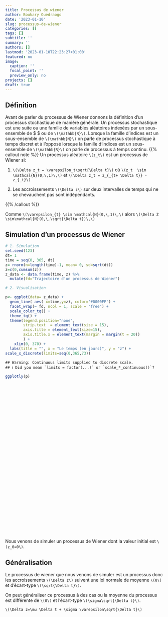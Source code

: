 ```yaml
---
title: Processus de wiener
author: Boukary Ouedraogo
date: '2023-01-10'
slug: processus-de-wiener
categories: []
tags: []
subtitle: ''
summary: ''
authors: []
lastmod: '2023-01-10T22:23:27+01:00'
featured: no
image:
  caption: ''
  focal_point: ''
  preview_only: no
projects: []
draft: true
---
```


<script src="{{< blogdown/postref >}}index.fr_files/htmlwidgets/htmlwidgets.js"></script>
<script src="{{< blogdown/postref >}}index.fr_files/plotly-binding/plotly.js"></script>
<script src="{{< blogdown/postref >}}index.fr_files/typedarray/typedarray.min.js"></script>
<script src="{{< blogdown/postref >}}index.fr_files/jquery/jquery.min.js"></script>
<link href="{{< blogdown/postref >}}index.fr_files/crosstalk/css/crosstalk.min.css" rel="stylesheet" />
<script src="{{< blogdown/postref >}}index.fr_files/crosstalk/js/crosstalk.min.js"></script>
<link href="{{< blogdown/postref >}}index.fr_files/plotly-htmlwidgets-css/plotly-htmlwidgets.css" rel="stylesheet" />
<script src="{{< blogdown/postref >}}index.fr_files/plotly-main/plotly-latest.min.js"></script>

## Définition

Avant de parler du processus de Wiener donnons la définition d’un processus stochastique de manière générale.
Un processus stochastique est une suite ou une famille de variables aléatoires indexées par un sous-ensemble de \$ \$ ou de `\(\mathbb{R}\)`. Lorsque la famille d’indices est un sous-ensemble de `\(\mathbb{N}\)` on parle de processus stochastique à temps discret et à l’opposé lorsque la famille d’indices est un sous-ensemble de `\(\mathbb{R}\)` on parle de processus à temps continu.
{{% callout note %}}
Un processus aléatoire `\(z_t\)` est un processus de Wiener si:
1. `\(\Delta z_t = \varepsilon_t\sqrt{\Delta t}\)` où `\(z_t  \sim \mathcal{N}(0,\,1)\,\)` et `\(\Delta z_t = z_{_{t+ \Delta t}} - z_{_t}\)`

2.  Les accroissements `\(\Delta z\)` sur deux intervalles de temps qui ne se chevauchent pas sont indépendants.

{{% /callout %}}

Comme `\(\varepsilon_{t} \sim \mathcal{N}(0,\,1)\,\)` alors `\(\Delta Z \sim\mathcal{N}(0,\,\sqrt{\Delta t})\,\)`

## Simulation d’un processus de Wiener

``` r
# 1. Simulation
set.seed(123)
dt= 1
time = seq(0, 365, dt)
z= rnorm(n=length(time)-1, mean= 0, sd=sqrt(dt))
z=c(0,cumsum(z))
z_data <- data.frame(time, z) %>% 
  mutate(fd="Trajectoire d'un processus de Wiener")

# 2. Visualisation

p<- ggplot(data= z_data) + 
  geom_line( aes( x=time,y=z), color='#0000FF') +
  facet_wrap(~ fd, ncol = 1, scale = "free") +
  scale_color_tq() +
  theme_tq() +
  theme(legend.position="none",
        strip.text  = element_text(size = 15),
        axis.title = element_text(size=15),
        axis.title.x = element_text(margin = margin(t = 20))
        ) +
    xlim(0, 370) +
  labs(title = "", x = "Le temps (en jours)", y = "z") +
scale_x_discrete(limits=seq(0,365,73))
```

    ## Warning: Continuous limits supplied to discrete scale.
    ## ℹ Did you mean `limits = factor(...)` or `scale_*_continuous()`?

``` r
ggplotly(p)
```

<div class="plotly html-widget html-fill-item-overflow-hidden html-fill-item" id="htmlwidget-1" style="width:672px;height:480px;"></div>
<script type="application/json" data-for="htmlwidget-1">{"x":{"data":[{"x":[0,1,2,3,4,5,6,7,8,9,10,11,12,13,14,15,16,17,18,19,20,21,22,23,24,25,26,27,28,29,30,31,32,33,34,35,36,37,38,39,40,41,42,43,44,45,46,47,48,49,50,51,52,53,54,55,56,57,58,59,60,61,62,63,64,65,66,67,68,69,70,71,72,73,74,75,76,77,78,79,80,81,82,83,84,85,86,87,88,89,90,91,92,93,94,95,96,97,98,99,100,101,102,103,104,105,106,107,108,109,110,111,112,113,114,115,116,117,118,119,120,121,122,123,124,125,126,127,128,129,130,131,132,133,134,135,136,137,138,139,140,141,142,143,144,145,146,147,148,149,150,151,152,153,154,155,156,157,158,159,160,161,162,163,164,165,166,167,168,169,170,171,172,173,174,175,176,177,178,179,180,181,182,183,184,185,186,187,188,189,190,191,192,193,194,195,196,197,198,199,200,201,202,203,204,205,206,207,208,209,210,211,212,213,214,215,216,217,218,219,220,221,222,223,224,225,226,227,228,229,230,231,232,233,234,235,236,237,238,239,240,241,242,243,244,245,246,247,248,249,250,251,252,253,254,255,256,257,258,259,260,261,262,263,264,265,266,267,268,269,270,271,272,273,274,275,276,277,278,279,280,281,282,283,284,285,286,287,288,289,290,291,292,293,294,295,296,297,298,299,300,301,302,303,304,305,306,307,308,309,310,311,312,313,314,315,316,317,318,319,320,321,322,323,324,325,326,327,328,329,330,331,332,333,334,335,336,337,338,339,340,341,342,343,344,345,346,347,348,349,350,351,352,353,354,355,356,357,358,359,360,361,362,363,364,365],"y":[0,-0.560475646552213,-0.790653136035493,0.768055178113631,0.838563569538207,0.967851304699154,2.68291629158243,3.14383249757164,1.8787712629651,1.19191841107158,0.746256440971619,1.97033823841108,2.33015206546844,2.7309235160625,2.84160623200762,2.28576509725354,4.07267823405662,4.57052871228586,2.60391155565622,3.30526745721991,2.83247604949197,1.76465234350513,1.54667742884683,0.520672980539592,-0.208218248751548,-0.833257516600805,-2.51995082734322,-1.68216378284869,-1.52879066501218,-2.66692760202413,-1.4131126809542,-0.986648459477386,-1.28171994246966,-0.386594281424634,0.491539206108408,1.31312028774589,2.00176054184599,2.55567819538357,2.49376648480685,2.18780382106694,1.80733282005455,1.11262584113404,0.904708563114442,-0.360687788453822,1.80826817688469,3.01623017518968,1.89312159198633,1.49023675668726,1.02358140306404,1.80354652140035,1.72017745492853,1.97349596892328,1.94494921357458,1.90207875628326,3.27068104029772,3.04491005463845,4.56138065906799,3.01262785483777,3.59724160447384,3.72109584831845,3.93703741706243,4.31667689982231,3.814353446713,3.48114606304358,2.4625706799365,1.39077945346092,1.69430809486518,2.1425178734946,2.19552210022511,3.11778956810484,5.16787425373199,4.67684308767545,2.36767421203464,3.3734127364969,2.6642119739145,1.97620335744715,3.00177472714385,2.71700172009284,1.4962840078383,1.67758748758745,1.53869612514841,1.54446031104829,1.92974071217462,1.55908068038221,2.20345722890105,1.9829706670823,2.31475263099799,3.41159164414734,3.84677313498114,3.52084154944992,4.66964916790101,5.66315302386313,6.2115499833712,6.45028171848264,5.82237564244327,7.18302809097328,6.58276850382615,8.77010149684273,10.3027121230279,10.0670117639274,9.04059086362066,8.33018429992136,8.58706800907789,8.34037613061551,7.99283353121778,7.04121496395277,6.99618723914385,6.21128276968677,4.54334083309863,4.16311431281087,5.08211092187164,4.50676395926324,5.11472828148828,3.49684557319911,3.44128360767457,3.96069081161804,4.26184417378475,4.36752036793369,3.72681435962832,2.87711001359474,1.85298122298982,1.97062782008995,1.02315320590515,0.532595762204478,0.276503570006231,2.12036557523844,1.46841567354298,1.70380224582784,1.78176309539155,0.819906461261419,0.74859837513782,2.19314923356117,2.64465328664038,2.68588620863332,2.2633893762937,0.210142154753183,1.34147936816736,-0.119160702757463,0.620786808119871,2.52989037733735,1.08599721636556,1.78778155174027,1.5255840623378,-0.0465600968076894,-1.56122775058944,-3.16276392416403,-3.69367044633434,-5.15542603133024,-4.46750925835441,-2.36740031782874,-3.65443079386392,-2.86669194638874,-2.09764970538783,-1.76544712643771,-2.77382373471472,-2.89327634134538,-3.17367167651562,-2.61068214329514,-2.98312089939897,-2.00614751271335,-2.38072837048037,-1.32801690490103,-2.3771939115671,-3.63734915632521,-0.396309221382808,-0.81316680954324,-0.514939218002525,0.121630456031324,-0.36215016967742,0.154711874636189,0.523676402021275,0.308295894379582,0.373588927904897,0.339521674166433,2.46797357318261,1.72663747690979,0.630641209835122,0.668429609006201,0.978910358449338,1.41543383735952,0.957068504648415,-0.106257629322776,1.15692754676671,0.80727715881316,-0.0582357038402144,-0.294515272781311,-0.491691167129863,0.618229122583777,0.702966414780974,1.4570201999655,0.957728182793234,1.17217349237484,0.847487580884001,0.942071109057573,0.0467077510800308,-1.26409378224794,0.733119602500026,1.33382842617244,0.0825570645474991,-0.528608852132922,-1.71408893673023,0.484721412153487,1.797134388587,1.53198933189065,2.07518339112273,1.66084344320387,1.1845965485883,0.395993710738054,-0.198623556721457,1.45228391061523,1.39825578552979,1.51750102195738,1.76118845155647,2.99366433004181,2.47760049909703,1.48509334870499,3.16079028110818,2.71962706420289,1.99656109426302,0.760287975379726,-0.52442774693807,-1.09840122623606,-0.480415409069528,0.62943272986019,1.33702108369578,0.973363786600525,1.03311372398513,0.328517260305056,-0.388700901268954,0.495949597707966,-0.519642980895578,1.43565098459689,1.34533139063103,1.55987021726025,0.821342512520677,0.246953822757407,-1.07006230954783,-1.25298769792056,-0.834005292996098,-0.509700948834718,-1.29123743588947,-2.07985940674347,-2.58205812508633,-1.08599745523998,-2.22330107590573,-2.40235267028592,-0.499990848606998,-0.600965733935806,-1.9608064377572,-2.62557587303126,-2.14011589412638,-2.51571876579616,-3.07759512934594,-3.4215123634744,-3.33101571633518,-1.73250694518935,-1.82107205732824,-0.740272561176719,-0.109518445526153,-0.223158341032293,-1.75606034392289,-2.27717766147541,-2.76704811461389,-2.71989368185236,-1.41969500418554,0.873383969645556,2.42096502862933,2.28781406430038,0.531286668742743,0.142506804671,0.231714027744294,1.07672703181173,2.039255000296,2.72356442971247,1.328290079913,2.17793312554635,1.73137590911913,1.90617860928039,1.98072978645412,2.40889655142463,2.43357153425077,0.766096436665104,1.50259240143855,1.88861896978822,1.62296734451,1.74111185555668,1.87515050092514,2.09616996948615,3.73701613546363,3.51796575653016,3.68603114041481,4.85441501348391,5.90859603686083,7.05385914724118,6.47639114618163,8.47887387647446,8.54557474740464,10.4124265921115,9.06152390608079,9.08250749243503,10.3324220634042,9.61717987618145,8.8644909079637,7.92595220435681,6.87343892501807,6.43627939183768,6.76745856479666,4.75324806687594,4.96522850024823,6.2019035466648,8.23947756490523,9.54065355710582,10.2974283209018,8.57069792178745,7.96919121378067,7.61714475719805,8.32066865995495,8.21499732595117,6.956348697891,8.64078440598512,9.55217569778108,9.78960597027211,11.0077145805979,9.66894029336294,10.3297605911527,9.80684821483932,10.49059373669,10.42977178203,11.0627324950614,12.3982501101208,12.4055402004377,13.4230988373898,12.2346648022418,11.5130603618058,13.032278073194,13.4096660462179,11.3574432257842,9.9934057737018,9.79262475811268,10.6584041624472,10.5565209067319,11.1807083787526,12.1397137565404,13.8107685854034,13.8667853186783,13.8148034124974,12.0615660533552,12.160893647443,11.5890435895474,10.6150340067433,10.4351277756958,11.4500709484394,9.45732245975087,9.03004317254544,9.14668045612814,8.25347288607319,8.58737582857242,8.99880574918815,8.96576958991215,6.49987139615213,9.07132954201876,8.86603028455056,9.51722356613824,9.79099005717478,10.8156632919931,11.6333227383672],"text":["time:   0<br />z:  0.00000000","time:   1<br />z: -0.56047565","time:   2<br />z: -0.79065314","time:   3<br />z:  0.76805518","time:   4<br />z:  0.83856357","time:   5<br />z:  0.96785130","time:   6<br />z:  2.68291629","time:   7<br />z:  3.14383250","time:   8<br />z:  1.87877126","time:   9<br />z:  1.19191841","time:  10<br />z:  0.74625644","time:  11<br />z:  1.97033824","time:  12<br />z:  2.33015207","time:  13<br />z:  2.73092352","time:  14<br />z:  2.84160623","time:  15<br />z:  2.28576510","time:  16<br />z:  4.07267823","time:  17<br />z:  4.57052871","time:  18<br />z:  2.60391156","time:  19<br />z:  3.30526746","time:  20<br />z:  2.83247605","time:  21<br />z:  1.76465234","time:  22<br />z:  1.54667743","time:  23<br />z:  0.52067298","time:  24<br />z: -0.20821825","time:  25<br />z: -0.83325752","time:  26<br />z: -2.51995083","time:  27<br />z: -1.68216378","time:  28<br />z: -1.52879067","time:  29<br />z: -2.66692760","time:  30<br />z: -1.41311268","time:  31<br />z: -0.98664846","time:  32<br />z: -1.28171994","time:  33<br />z: -0.38659428","time:  34<br />z:  0.49153921","time:  35<br />z:  1.31312029","time:  36<br />z:  2.00176054","time:  37<br />z:  2.55567820","time:  38<br />z:  2.49376648","time:  39<br />z:  2.18780382","time:  40<br />z:  1.80733282","time:  41<br />z:  1.11262584","time:  42<br />z:  0.90470856","time:  43<br />z: -0.36068779","time:  44<br />z:  1.80826818","time:  45<br />z:  3.01623018","time:  46<br />z:  1.89312159","time:  47<br />z:  1.49023676","time:  48<br />z:  1.02358140","time:  49<br />z:  1.80354652","time:  50<br />z:  1.72017745","time:  51<br />z:  1.97349597","time:  52<br />z:  1.94494921","time:  53<br />z:  1.90207876","time:  54<br />z:  3.27068104","time:  55<br />z:  3.04491005","time:  56<br />z:  4.56138066","time:  57<br />z:  3.01262785","time:  58<br />z:  3.59724160","time:  59<br />z:  3.72109585","time:  60<br />z:  3.93703742","time:  61<br />z:  4.31667690","time:  62<br />z:  3.81435345","time:  63<br />z:  3.48114606","time:  64<br />z:  2.46257068","time:  65<br />z:  1.39077945","time:  66<br />z:  1.69430809","time:  67<br />z:  2.14251787","time:  68<br />z:  2.19552210","time:  69<br />z:  3.11778957","time:  70<br />z:  5.16787425","time:  71<br />z:  4.67684309","time:  72<br />z:  2.36767421","time:  73<br />z:  3.37341274","time:  74<br />z:  2.66421197","time:  75<br />z:  1.97620336","time:  76<br />z:  3.00177473","time:  77<br />z:  2.71700172","time:  78<br />z:  1.49628401","time:  79<br />z:  1.67758749","time:  80<br />z:  1.53869613","time:  81<br />z:  1.54446031","time:  82<br />z:  1.92974071","time:  83<br />z:  1.55908068","time:  84<br />z:  2.20345723","time:  85<br />z:  1.98297067","time:  86<br />z:  2.31475263","time:  87<br />z:  3.41159164","time:  88<br />z:  3.84677313","time:  89<br />z:  3.52084155","time:  90<br />z:  4.66964917","time:  91<br />z:  5.66315302","time:  92<br />z:  6.21154998","time:  93<br />z:  6.45028172","time:  94<br />z:  5.82237564","time:  95<br />z:  7.18302809","time:  96<br />z:  6.58276850","time:  97<br />z:  8.77010150","time:  98<br />z: 10.30271212","time:  99<br />z: 10.06701176","time: 100<br />z:  9.04059086","time: 101<br />z:  8.33018430","time: 102<br />z:  8.58706801","time: 103<br />z:  8.34037613","time: 104<br />z:  7.99283353","time: 105<br />z:  7.04121496","time: 106<br />z:  6.99618724","time: 107<br />z:  6.21128277","time: 108<br />z:  4.54334083","time: 109<br />z:  4.16311431","time: 110<br />z:  5.08211092","time: 111<br />z:  4.50676396","time: 112<br />z:  5.11472828","time: 113<br />z:  3.49684557","time: 114<br />z:  3.44128361","time: 115<br />z:  3.96069081","time: 116<br />z:  4.26184417","time: 117<br />z:  4.36752037","time: 118<br />z:  3.72681436","time: 119<br />z:  2.87711001","time: 120<br />z:  1.85298122","time: 121<br />z:  1.97062782","time: 122<br />z:  1.02315321","time: 123<br />z:  0.53259576","time: 124<br />z:  0.27650357","time: 125<br />z:  2.12036558","time: 126<br />z:  1.46841567","time: 127<br />z:  1.70380225","time: 128<br />z:  1.78176310","time: 129<br />z:  0.81990646","time: 130<br />z:  0.74859838","time: 131<br />z:  2.19314923","time: 132<br />z:  2.64465329","time: 133<br />z:  2.68588621","time: 134<br />z:  2.26338938","time: 135<br />z:  0.21014215","time: 136<br />z:  1.34147937","time: 137<br />z: -0.11916070","time: 138<br />z:  0.62078681","time: 139<br />z:  2.52989038","time: 140<br />z:  1.08599722","time: 141<br />z:  1.78778155","time: 142<br />z:  1.52558406","time: 143<br />z: -0.04656010","time: 144<br />z: -1.56122775","time: 145<br />z: -3.16276392","time: 146<br />z: -3.69367045","time: 147<br />z: -5.15542603","time: 148<br />z: -4.46750926","time: 149<br />z: -2.36740032","time: 150<br />z: -3.65443079","time: 151<br />z: -2.86669195","time: 152<br />z: -2.09764971","time: 153<br />z: -1.76544713","time: 154<br />z: -2.77382373","time: 155<br />z: -2.89327634","time: 156<br />z: -3.17367168","time: 157<br />z: -2.61068214","time: 158<br />z: -2.98312090","time: 159<br />z: -2.00614751","time: 160<br />z: -2.38072837","time: 161<br />z: -1.32801690","time: 162<br />z: -2.37719391","time: 163<br />z: -3.63734916","time: 164<br />z: -0.39630922","time: 165<br />z: -0.81316681","time: 166<br />z: -0.51493922","time: 167<br />z:  0.12163046","time: 168<br />z: -0.36215017","time: 169<br />z:  0.15471187","time: 170<br />z:  0.52367640","time: 171<br />z:  0.30829589","time: 172<br />z:  0.37358893","time: 173<br />z:  0.33952167","time: 174<br />z:  2.46797357","time: 175<br />z:  1.72663748","time: 176<br />z:  0.63064121","time: 177<br />z:  0.66842961","time: 178<br />z:  0.97891036","time: 179<br />z:  1.41543384","time: 180<br />z:  0.95706850","time: 181<br />z: -0.10625763","time: 182<br />z:  1.15692755","time: 183<br />z:  0.80727716","time: 184<br />z: -0.05823570","time: 185<br />z: -0.29451527","time: 186<br />z: -0.49169117","time: 187<br />z:  0.61822912","time: 188<br />z:  0.70296641","time: 189<br />z:  1.45702020","time: 190<br />z:  0.95772818","time: 191<br />z:  1.17217349","time: 192<br />z:  0.84748758","time: 193<br />z:  0.94207111","time: 194<br />z:  0.04670775","time: 195<br />z: -1.26409378","time: 196<br />z:  0.73311960","time: 197<br />z:  1.33382843","time: 198<br />z:  0.08255706","time: 199<br />z: -0.52860885","time: 200<br />z: -1.71408894","time: 201<br />z:  0.48472141","time: 202<br />z:  1.79713439","time: 203<br />z:  1.53198933","time: 204<br />z:  2.07518339","time: 205<br />z:  1.66084344","time: 206<br />z:  1.18459655","time: 207<br />z:  0.39599371","time: 208<br />z: -0.19862356","time: 209<br />z:  1.45228391","time: 210<br />z:  1.39825579","time: 211<br />z:  1.51750102","time: 212<br />z:  1.76118845","time: 213<br />z:  2.99366433","time: 214<br />z:  2.47760050","time: 215<br />z:  1.48509335","time: 216<br />z:  3.16079028","time: 217<br />z:  2.71962706","time: 218<br />z:  1.99656109","time: 219<br />z:  0.76028798","time: 220<br />z: -0.52442775","time: 221<br />z: -1.09840123","time: 222<br />z: -0.48041541","time: 223<br />z:  0.62943273","time: 224<br />z:  1.33702108","time: 225<br />z:  0.97336379","time: 226<br />z:  1.03311372","time: 227<br />z:  0.32851726","time: 228<br />z: -0.38870090","time: 229<br />z:  0.49594960","time: 230<br />z: -0.51964298","time: 231<br />z:  1.43565098","time: 232<br />z:  1.34533139","time: 233<br />z:  1.55987022","time: 234<br />z:  0.82134251","time: 235<br />z:  0.24695382","time: 236<br />z: -1.07006231","time: 237<br />z: -1.25298770","time: 238<br />z: -0.83400529","time: 239<br />z: -0.50970095","time: 240<br />z: -1.29123744","time: 241<br />z: -2.07985941","time: 242<br />z: -2.58205813","time: 243<br />z: -1.08599746","time: 244<br />z: -2.22330108","time: 245<br />z: -2.40235267","time: 246<br />z: -0.49999085","time: 247<br />z: -0.60096573","time: 248<br />z: -1.96080644","time: 249<br />z: -2.62557587","time: 250<br />z: -2.14011589","time: 251<br />z: -2.51571877","time: 252<br />z: -3.07759513","time: 253<br />z: -3.42151236","time: 254<br />z: -3.33101572","time: 255<br />z: -1.73250695","time: 256<br />z: -1.82107206","time: 257<br />z: -0.74027256","time: 258<br />z: -0.10951845","time: 259<br />z: -0.22315834","time: 260<br />z: -1.75606034","time: 261<br />z: -2.27717766","time: 262<br />z: -2.76704811","time: 263<br />z: -2.71989368","time: 264<br />z: -1.41969500","time: 265<br />z:  0.87338397","time: 266<br />z:  2.42096503","time: 267<br />z:  2.28781406","time: 268<br />z:  0.53128667","time: 269<br />z:  0.14250680","time: 270<br />z:  0.23171403","time: 271<br />z:  1.07672703","time: 272<br />z:  2.03925500","time: 273<br />z:  2.72356443","time: 274<br />z:  1.32829008","time: 275<br />z:  2.17793313","time: 276<br />z:  1.73137591","time: 277<br />z:  1.90617861","time: 278<br />z:  1.98072979","time: 279<br />z:  2.40889655","time: 280<br />z:  2.43357153","time: 281<br />z:  0.76609644","time: 282<br />z:  1.50259240","time: 283<br />z:  1.88861897","time: 284<br />z:  1.62296734","time: 285<br />z:  1.74111186","time: 286<br />z:  1.87515050","time: 287<br />z:  2.09616997","time: 288<br />z:  3.73701614","time: 289<br />z:  3.51796576","time: 290<br />z:  3.68603114","time: 291<br />z:  4.85441501","time: 292<br />z:  5.90859604","time: 293<br />z:  7.05385915","time: 294<br />z:  6.47639115","time: 295<br />z:  8.47887388","time: 296<br />z:  8.54557475","time: 297<br />z: 10.41242659","time: 298<br />z:  9.06152391","time: 299<br />z:  9.08250749","time: 300<br />z: 10.33242206","time: 301<br />z:  9.61717988","time: 302<br />z:  8.86449091","time: 303<br />z:  7.92595220","time: 304<br />z:  6.87343893","time: 305<br />z:  6.43627939","time: 306<br />z:  6.76745856","time: 307<br />z:  4.75324807","time: 308<br />z:  4.96522850","time: 309<br />z:  6.20190355","time: 310<br />z:  8.23947756","time: 311<br />z:  9.54065356","time: 312<br />z: 10.29742832","time: 313<br />z:  8.57069792","time: 314<br />z:  7.96919121","time: 315<br />z:  7.61714476","time: 316<br />z:  8.32066866","time: 317<br />z:  8.21499733","time: 318<br />z:  6.95634870","time: 319<br />z:  8.64078441","time: 320<br />z:  9.55217570","time: 321<br />z:  9.78960597","time: 322<br />z: 11.00771458","time: 323<br />z:  9.66894029","time: 324<br />z: 10.32976059","time: 325<br />z:  9.80684821","time: 326<br />z: 10.49059374","time: 327<br />z: 10.42977178","time: 328<br />z: 11.06273250","time: 329<br />z: 12.39825011","time: 330<br />z: 12.40554020","time: 331<br />z: 13.42309884","time: 332<br />z: 12.23466480","time: 333<br />z: 11.51306036","time: 334<br />z: 13.03227807","time: 335<br />z: 13.40966605","time: 336<br />z: 11.35744323","time: 337<br />z:  9.99340577","time: 338<br />z:  9.79262476","time: 339<br />z: 10.65840416","time: 340<br />z: 10.55652091","time: 341<br />z: 11.18070838","time: 342<br />z: 12.13971376","time: 343<br />z: 13.81076859","time: 344<br />z: 13.86678532","time: 345<br />z: 13.81480341","time: 346<br />z: 12.06156605","time: 347<br />z: 12.16089365","time: 348<br />z: 11.58904359","time: 349<br />z: 10.61503401","time: 350<br />z: 10.43512778","time: 351<br />z: 11.45007095","time: 352<br />z:  9.45732246","time: 353<br />z:  9.03004317","time: 354<br />z:  9.14668046","time: 355<br />z:  8.25347289","time: 356<br />z:  8.58737583","time: 357<br />z:  8.99880575","time: 358<br />z:  8.96576959","time: 359<br />z:  6.49987140","time: 360<br />z:  9.07132954","time: 361<br />z:  8.86603028","time: 362<br />z:  9.51722357","time: 363<br />z:  9.79099006","time: 364<br />z: 10.81566329","time: 365<br />z: 11.63332274"],"type":"scatter","mode":"lines","line":{"width":1.88976377952756,"color":"rgba(0,0,255,1)","dash":"solid"},"hoveron":"points","showlegend":false,"xaxis":"x","yaxis":"y","hoverinfo":"text","frame":null}],"layout":{"margin":{"t":46.1535907015359,"r":7.30593607305936,"b":45.4960564549606,"l":42.5736820257368},"plot_bgcolor":"rgba(255,255,255,1)","paper_bgcolor":"rgba(255,255,255,1)","font":{"color":"rgba(44,62,80,1)","family":"","size":14.6118721461187},"xaxis":{"domain":[0,1],"automargin":true,"type":"linear","autorange":false,"range":[-0.6,365.6],"tickmode":"array","ticktext":["  0"," 73","146","219","292","365"],"tickvals":[0,73,146,219,292,365],"categoryorder":"array","categoryarray":["  0"," 73","146","219","292","365"],"nticks":null,"ticks":"outside","tickcolor":"rgba(204,204,204,1)","ticklen":3.65296803652968,"tickwidth":0.22139200221392,"showticklabels":true,"tickfont":{"color":"rgba(44,62,80,1)","family":"","size":11.689497716895},"tickangle":-0,"showline":false,"linecolor":null,"linewidth":0,"showgrid":true,"gridcolor":"rgba(204,204,204,1)","gridwidth":0.22139200221392,"zeroline":false,"anchor":"y","title":"","hoverformat":".2f"},"annotations":[{"text":"Le temps (en jours)","x":0.5,"y":0,"showarrow":false,"ax":0,"ay":0,"font":{"color":"rgba(44,62,80,1)","family":"","size":19.9252801992528},"xref":"paper","yref":"paper","textangle":-0,"xanchor":"center","yanchor":"top","annotationType":"axis","yshift":-44.8318804483188},{"text":"z","x":0,"y":0.5,"showarrow":false,"ax":0,"ay":0,"font":{"color":"rgba(44,62,80,1)","family":"","size":19.9252801992528},"xref":"paper","yref":"paper","textangle":-90,"xanchor":"right","yanchor":"center","annotationType":"axis","xshift":-21.9178082191781},{"text":"Trajectoire d'un processus de Wiener","x":0.5,"y":1,"showarrow":false,"ax":0,"ay":0,"font":{"color":"rgba(255,255,255,1)","family":"","size":19.9252801992528},"xref":"paper","yref":"paper","textangle":-0,"xanchor":"center","yanchor":"bottom"}],"yaxis":{"domain":[0,1],"automargin":true,"type":"linear","autorange":false,"range":[-6.10653659883067,14.8178958861788],"tickmode":"array","ticktext":["-5","0","5","10"],"tickvals":[-5,0,5,10],"categoryorder":"array","categoryarray":["-5","0","5","10"],"nticks":null,"ticks":"outside","tickcolor":"rgba(204,204,204,1)","ticklen":3.65296803652968,"tickwidth":0.22139200221392,"showticklabels":true,"tickfont":{"color":"rgba(44,62,80,1)","family":"","size":11.689497716895},"tickangle":-0,"showline":false,"linecolor":null,"linewidth":0,"showgrid":true,"gridcolor":"rgba(204,204,204,1)","gridwidth":0.22139200221392,"zeroline":false,"anchor":"x","title":"","hoverformat":".2f"},"shapes":[{"type":"rect","fillcolor":"transparent","line":{"color":"rgba(44,62,80,1)","width":0.33208800332088,"linetype":"solid"},"yref":"paper","xref":"paper","x0":0,"x1":1,"y0":0,"y1":1},{"type":"rect","fillcolor":"rgba(44,62,80,1)","line":{"color":"rgba(44,62,80,1)","width":0.66417600664176,"linetype":"solid"},"yref":"paper","xref":"paper","x0":0,"x1":1,"y0":0,"y1":33.208800332088,"yanchor":1,"ysizemode":"pixel"}],"showlegend":false,"legend":{"bgcolor":"rgba(255,255,255,1)","bordercolor":"transparent","borderwidth":1.88976377952756,"font":{"color":"rgba(44,62,80,1)","family":"","size":11.689497716895}},"hovermode":"closest","barmode":"relative"},"config":{"doubleClick":"reset","modeBarButtonsToAdd":["hoverclosest","hovercompare"],"showSendToCloud":false},"source":"A","attrs":{"246f6dc84fcb":{"x":{},"y":{},"type":"scatter"}},"cur_data":"246f6dc84fcb","visdat":{"246f6dc84fcb":["function (y) ","x"]},"highlight":{"on":"plotly_click","persistent":false,"dynamic":false,"selectize":false,"opacityDim":0.2,"selected":{"opacity":1},"debounce":0},"shinyEvents":["plotly_hover","plotly_click","plotly_selected","plotly_relayout","plotly_brushed","plotly_brushing","plotly_clickannotation","plotly_doubleclick","plotly_deselect","plotly_afterplot","plotly_sunburstclick"],"base_url":"https://plot.ly"},"evals":[],"jsHooks":[]}</script>

Nous venons de simuler un processus de Wiener dont la valeur initial est `\(z_0=0\)`.

## Généralisation

Le processus de wiener que nous venons de simuler est un processus donc les accroissements `\(\Delta z\)` suivent une loi normale de moyenne `\(0\)` et d’écart-type `\(\sqrt{\Delta t}\)`.

On peut généraliser ce processus à des cas ou la moyenne du processus est différente de `\(0\)` et l’écart-type `\(\sigma\sqrt{\Delta t}\)`.

`\(\Delta z=\mu \Delta t + \sigma \varepsilon\sqrt{\Delta t}\)`
